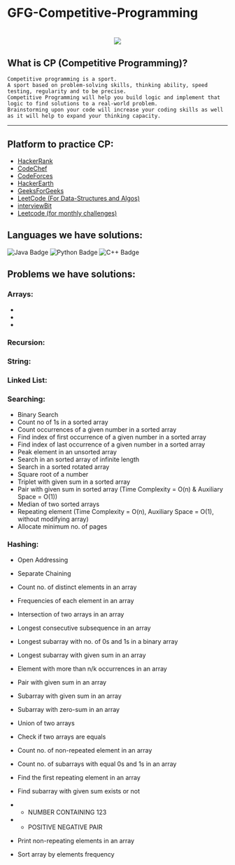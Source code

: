 # GFG-Competitive-Programming

<h1 align="center">
  <img src="https://readme-typing-svg.herokuapp.com/?lines=Hello+coder!;Have+a+great+day;&center=true&size=35">
</h1>

## What is CP (Competitive Programming)?

```
Competitive programming is a sport. 
A sport based on problem-solving skills, thinking ability, speed testing, regularity and to be precise. 
Competitive Programming will help you build logic and implement that logic to find solutions to a real-world problem. 
Brainstorming upon your code will increase your coding skills as well as it will help to expand your thinking capacity.
```

---

## Platform to practice CP:

- [HackerRank](https://www.hackerrank.com/)
- [CodeChef](https://www.codechef.com/)
- [CodeForces](https://codeforces.com/)
- [HackerEarth](https://www.hackerearth.com/)
- [GeeksForGeeks](https://practice.geeksforgeeks.org/)
- [LeetCode (For Data-Structures and Algos)](https://leetcode.com/)
- [interviewBit](https://www.interviewbit.com/)
- [Leetcode (for monthly challenges)](https://www.leetcode.com/)

## Languages we have solutions:

![Java Badge](https://img.shields.io/badge/OpenJDK-ED8B00?style=for-the-badge&logo=openjdk&logoColor=white)
![Python Badge](https://img.shields.io/badge/-Python-3476AA?style=for-the-badge&logo=Python&logoColor=white)
![C++ Badge](https://img.shields.io/badge/C%2B%2B-00599C?style=for-the-badge&logo=c%2B%2B&logoColor=white)

## Problems we have solutions:

### Arrays:
-

-
-

### Recursion:

### String:

### Linked List:

### Searching:

- Binary Search
- Count no of 1s in a sorted array
- Count occurrences of a given number in a sorted array
- Find index of first occurrence of a given number in a sorted array
- Find index of last occurrence of a given number in a sorted array
- Peak element in an unsorted array
- Search in an sorted array of infinite length
- Search in a sorted rotated array
- Square root of a number
- Triplet with given sum in a sorted array
- Pair with given sum in sorted array (Time Complexity = O(n) & Auxiliary Space = O(1))
- Median of two sorted arrays
- Repeating element (Time Complexity = O(n), Auxiliary Space = O(1), without modifying array)
- Allocate minimum no. of pages

### Hashing:

- Open Addressing
- Separate Chaining
- Count no. of distinct elements in an array
- Frequencies of each element in an array
- Intersection of two arrays in an array
- Longest consecutive subsequence in an array
- Longest subarray with no. of 0s and 1s in a binary array
- Longest subarray with given sum in an array
- Element with more than n/k occurrences in an array
- Pair with given sum in an array
- Subarray with given sum in an array
- Subarray with zero-sum in an array
- Union of two arrays

- Check if two arrays are equals
- Count no. of non-repeated element in an array
- Count no. of subarrays with equal 0s and 1s in an array
- Find the first repeating element in an array
- Find subarray with given sum exists or not
-
    - NUMBER CONTAINING 123
-
    - POSITIVE NEGATIVE PAIR
- Print non-repeating elements in an array
- Sort array by elements frequency
